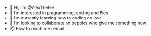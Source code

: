 - 👋 Hi, I’m @AlexThePie
- 👀 I’m interested in pragramming, coding and Pies
- 🌱 I’m currently learning how to coding on java 
- 💞️ I’m looking to collaborate on pepoles who give me something new
- 📫 How to reach me : email

<!---
AlexThePie/AlexThePie is a ✨ special ✨ repository because its `README.md` (this file) appears on your GitHub profile.
You can click the Preview link to take a look at your changes.
--->
